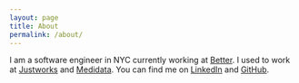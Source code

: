 ```yaml
---
layout: page
title: About
permalink: /about/
---
```


I am a software engineer in NYC currently working at
[Better](https://better.com/). I used to work at
[Justworks](https://justworks.com/) and [Medidata](https://www.medidata.com/).
You can find me on [LinkedIn](https://www.linkedin.com/in/jimmyfarillo) and
[GitHub](https://github.com/jimmyfarillo).
